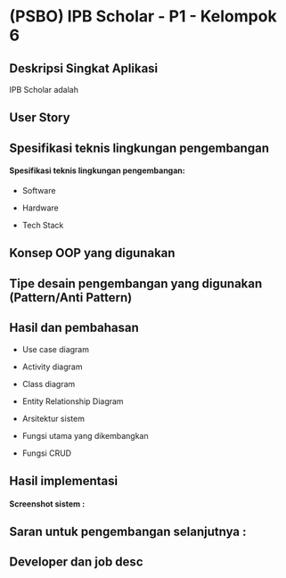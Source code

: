 # (PSBO) IPB Scholar - P1 - Kelompok 6

## Deskripsi Singkat Aplikasi
IPB Scholar adalah


## User Story

## Spesifikasi teknis lingkungan pengembangan

#### Spesifikasi teknis lingkungan pengembangan:
- Software

- Hardware

- Tech Stack

## Konsep OOP yang digunakan



## Tipe desain pengembangan yang digunakan (Pattern/Anti Pattern)


## Hasil dan pembahasan

- Use case diagram

- Activity diagram

- Class diagram

- Entity Relationship Diagram

- Arsitektur sistem

- Fungsi utama yang dikembangkan

- Fungsi CRUD

## Hasil implementasi

#### Screenshot sistem :

## Saran untuk pengembangan selanjutnya :

## Developer dan job desc


